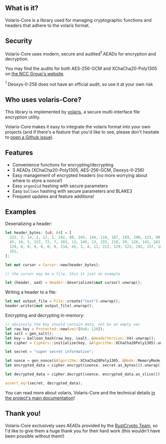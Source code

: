 ## What is it?

Volaris-Core is a library used for managing cryptographic functions and headers
that adhere to the volaris format.

## Security

Volaris-Core uses modern, secure and audited<sup>1</sup> AEADs for encryption and
decryption.

You may find the audits for both AES-256-GCM and XChaCha20-Poly1305 on
[the NCC Group's website](https://research.nccgroup.com/2020/02/26/public-report-rustcrypto-aes-gcm-and-chacha20poly1305-implementation-review/).

<sup>1</sup> Deoxys-II-256 does not have an official audit, so use it at your
own risk

## Who uses volaris-Core?

This library is implemented by [volaris](https://github.com/volar-is/volaris), a
secure multi-interface file encryption utility.

Volaris-Core makes it easy to integrate the volaris format into your own projects
(and if there's a feature that you'd like to see, please don't hesitate to
[open a Github issue](https://github.com/volar-is/volaris/issues)).

## Features

- Convenience functions for encrypting/decrypting
- 3 AEADs (XChaCha20-Poly1305, AES-256-GCM, Deoxys-II-256)
- Easy management of encrypted headers (no more worrying about where to store a
  nonce!)
- Easy `argon2id` hashing with secure parameters
- Easy `balloon` hashing with secure parameters and BLAKE3
- Frequent updates and feature additions!

## Examples

Deserializing a header:

```rust
let header_bytes: [u8; 64] = [
  222, 2, 14, 1, 12, 1, 142, 88, 243, 144, 119, 187, 189, 190, 121, 90, 211, 56, 185, 14, 76,
  45, 16, 5, 237, 72, 7, 203, 13, 145, 13, 155, 210, 29, 128, 142, 241, 233, 42, 168, 243,
  129, 0, 0, 0, 0, 0, 0, 214, 45, 3, 4, 11, 212, 129, 123, 192, 157, 185, 109, 151, 225, 233,
  161,
];

let mut cursor = Cursor::new(header_bytes);

// the cursor may be a file, this is just an example

let (header, aad) = Header::deserialize(&mut cursor).unwrap();
```

Writing a header to a file:

```rust
let mut output_file = File::create("test").unwrap();
header.write(&mut output_file).unwrap();
```

Encrypting and decrypting in-memory:

```rust
// obviously the key should contain data, not be an empty vec
let raw_key = Protected::new(vec![0u8; 128]);
let salt = gen_salt();
let key = balloon_hash(raw_key, &salt, &HeaderVersion::V4).unwrap();
let cipher = Ciphers::initialize(key, &Algorithm::XChaCha20Poly1305).unwrap();

let secret = "super secret information";

let nonce = gen_nonce(&Algorithm::XChaCha20Poly1305, &Mode::MemoryMode);
let encrypted_data = cipher.encrypt(&nonce, secret.as_bytes()).unwrap();

let decrypted_data = cipher.decrypt(&nonce, encrypted_data.as_slice()).unwrap();

assert_eq!(secret, decrypted_data);
```

You can read more about volaris, Volaris-Core and the technical details
[in the project's main documentation](https://github.com/volar-is/volaris/)!

## Thank you!

Volaris-Core exclusively uses AEADs provided by the
[RustCrypto Team](https://github.com/RustCrypto), so I'd like to give them a
huge thank you for their hard work (this wouldn't have been possible without
them!)
